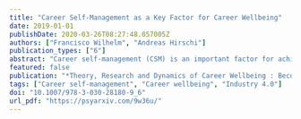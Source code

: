 ```yaml
---
title: "Career Self-Management as a Key Factor for Career Wellbeing"
date: 2019-01-01
publishDate: 2020-03-26T08:27:48.057005Z
authors: ["Francisco Wilhelm", "Andreas Hirschi"]
publication_types: ["6"]
abstract: "Career self-management (CSM) is an important factor for achieving career wellbeing and is becoming increasingly crucial in career environments characterized by higher volatility, uncertainty, complexity, and ambiguity. The objective of this chapter is to provide an overview of current research on CSM, and conceptually and empirically clarify its relation to career wellbeing. First, we define CSM and delineate its dimensionality. Second, we concisely summarize the empirical research on predictors and career wellbeing related outcomes of CSM. Third, based on our literature review, we suggest how CSM can be promoted through interventions, and how organizations can create synergies between organizational and individual career management. Finally, we suggest avenues for further research addressing identified research gaps: conceptual refinement, investigating facilitators of CSM at different action stages, broadening the scope of investigated career wellbeing outcomes of CSM, conducting theory-based intervention studies to systematically promote CSM, and examining contextual influences emerging in Industry 4.0 work-life spaces."
featured: false
publication: "*Theory, Research and Dynamics of Career Wellbeing : Becoming Fit for the Future*"
tags: ["Career self-management", "Career wellbeing", "Industry 4.0"]
doi: "10.1007/978-3-030-28180-9_6"
url_pdf: "https://psyarxiv.com/9w36u/"
---
```

